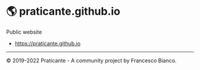 # 🌎 praticante.github.io

Public website

* <https://praticante.github.io>

----

© 2019-2022 Praticante - A community project by Francesco Bianco.
